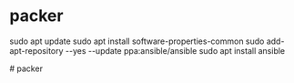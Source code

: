 
# packer
sudo apt update
sudo apt install software-properties-common
sudo add-apt-repository --yes --update ppa:ansible/ansible
sudo apt install ansible

#   p a c k e r 
 
 
